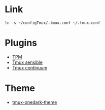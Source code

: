 # Link

```
ln -s ~/configTmux/.tmux.conf ~/.tmux.conf
```

# Plugins

- [TPM](https://github.com/tmux-plugins/tpm)
- [Tmux sensible](https://github.com/tmux-plugins/tmux-sensible)
- [Tmux continuum](https://github.com/tmux-plugins/tmux-continuum)

# Theme

- [tmux-onedark-theme](https://github.com/odedlaz/tmux-onedark-theme)
